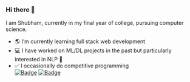 ### Hi there 👋
I am Shubham, currently in my final year of college, pursuing computer science. 
- :earth_americas: I’m currently learning full stack web development
- :computer: I have worked on ML/DL projects in the past but particularly interested in NLP :book:
- :white_check_mark: I occasionally do competitive programming\
    <a href="https://www.codechef.com/users/pip33eed">![Badge](https://cp-badges-git-fork-shubhamdhingra38-master.kehsihba19.vercel.app/codechef/pip33eed?logo=true)</a>
    <a href="https://codeforces.com/profile/shamdin">![Badge](https://cp-badges-git-fork-shubhamdhingra38-master.kehsihba19.vercel.app/codeforces/shamdin?logo=true)</a>



<!--
**shubhamdhingra38/shubhamdhingra38** is a ✨ _special_ ✨ repository because its `README.md` (this file) appears on your GitHub profile.

Here are some ideas to get you started:

- 🔭 I’m currently working on ...
- 🌱 I’m currently learning ...
- 👯 I’m looking to collaborate on ...
- 🤔 I’m looking for help with ...
- 💬 Ask me about ...
- 📫 How to reach me: ...
- 😄 Pronouns: ...
- ⚡ Fun fact: ...
-->

